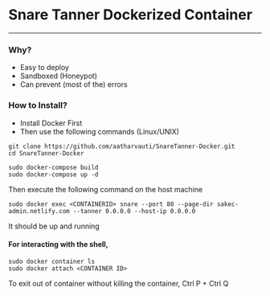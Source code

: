# Snare Tanner Dockerized Container
---

### Why?
- Easy to deploy
- Sandboxed (Honeypot)
- Can prevent (most of the) errors 

### How to Install?
- Install Docker First
- Then use the following commands (Linux/UNIX)

```
git clone https://github.com/aatharvauti/SnareTanner-Docker.git
cd SnareTanner-Docker

sudo docker-compose build
sudo docker-compose up -d
```

Then execute the following command on the host machine

```
sudo docker exec <CONTAINERID> snare --port 80 --page-dir sakec-admin.netlify.com --tanner 0.0.0.0 --host-ip 0.0.0.0
```

It should be up and running

#### For interacting with the shell,
```
sudo docker container ls
sudo docker attach <CONTAINER ID>
```

To exit out of container without killing the container,
Ctrl P + Ctrl Q




